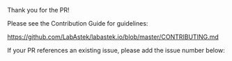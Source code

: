 Thank you for the PR! 

Please see the Contribution Guide for guidelines:

https://github.com/LabAstek/labastek.io/blob/master/CONTRIBUTING.md

If your PR references an existing issue, please add the issue number below:

#